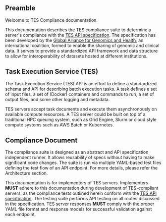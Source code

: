 
## Preamble  
Welcome to TES Compliance documentation.

This documentation describes the TES compliance suite to determine a server's compliance with the
[TES API specification](https://github.com/ga4gh/task-execution-schemas/blob/develop/openapi/task_execution_service.openapi.yaml).
The specification has been developed by the [Global Alliance for Genomics and Health](http://genomicsandhealth.org/), 
an international coalition, formed to enable the sharing of genomic and clinical data. It serves to provide a 
standardized API framework and data structure to allow for interoperability of datasets hosted at different institutions.
  
## Task Execution Service (TES)
The Task Execution Service (TES) API is an effort to define a standardized schema and API for describing batch 
execution tasks. A task defines a set of input files, a set of (Docker) containers and commands to run, a set of 
output files, and some other logging and metadata.

TES servers accept task documents and execute them asynchronously on available compute resources. A TES server 
could be built on top of a traditional HPC queuing system, such as Grid Engine, Slurm or cloud style compute systems
such as AWS Batch or Kubernetes.
  
## Compliance Document  
The compliance suite is designed as an abstract and API specification independent runner. It allows reusability 
of specs without having to make significant code changes. The suite is run via multiple YAML-based test files 
defining the test flow of an API endpoint. For more details, please refer the Architecture section.

This documentation is for implementers of TES servers. Implementers **MUST** adhere to this documentation 
during development of TES-compliant servers, as the compliance tests outlined herein conform with the 
[TES API specification](https://github.com/ga4gh/task-execution-schemas/blob/develop/openapi/task_execution_service.openapi.yaml).
The testing suite performs API testing on all routes discussed in the specification. TES server 
responses **MUST** comply with the proper YAML file format and response models for successful validation against each endpoint.